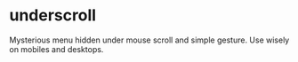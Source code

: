 # underscroll
Mysterious menu hidden under mouse scroll and simple gesture. Use wisely on mobiles and desktops.

